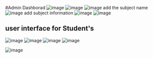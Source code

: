 #Admin Dashborad
![image](https://github.com/abhisheknagaich123/one_night_academic_resource/assets/77282305/617c2270-e17c-4a46-b330-33d8d08337b8)
![image](https://github.com/abhisheknagaich123/one_night_academic_resource/assets/77282305/a96f5c07-deca-4ec5-9aab-1c75d4092399)
![image](https://github.com/abhisheknagaich123/one_night_academic_resource/assets/77282305/005b9640-9749-4090-92b1-e780e2d8de7c)
add the subject name
![image](https://github.com/abhisheknagaich123/one_night_academic_resource/assets/77282305/0da11db7-0db0-4fc0-8521-cce7c950f43f)
add subject information
![image](https://github.com/abhisheknagaich123/one_night_academic_resource/assets/77282305/6123f4c8-d4f5-49db-b12d-a24ebc95c185)
![image](https://github.com/abhisheknagaich123/one_night_academic_resource/assets/77282305/4eccf96b-1392-4b2b-b0a1-8daa25539d2c)
## user interface for Student's
![image](https://github.com/abhisheknagaich123/one_night_academic_resource/assets/77282305/ef342d74-083b-4a51-b118-d901a4b2d711)
![image](https://github.com/abhisheknagaich123/one_night_academic_resource/assets/77282305/cddc6700-c2c3-479e-899c-3d9379fd6b17)
![image](https://github.com/abhisheknagaich123/one_night_academic_resource/assets/77282305/85efdbe7-6416-48d3-baa2-3b0db98efc60)
![image](https://github.com/abhisheknagaich123/one_night_academic_resource/assets/77282305/4cf569a1-d8af-4605-b159-0a9e81a9e25e)

![image](https://github.com/abhisheknagaich123/one_night_academic_resource/assets/77282305/1789440d-6fdc-4a38-a2e0-e9752f729aed)








